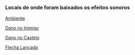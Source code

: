 ### Locais de onde foram baixados os efeitos sonoros

[Ambiente](https://mmos.com/music/mu-online-soundtrack)

[Dano no Inimigo](https://www.myinstants.com/instant/minecraft-hurt/)

[Dano no Castelo](https://freesfx.co.uk/sfx/stone-break)

[Flecha Lançada]()